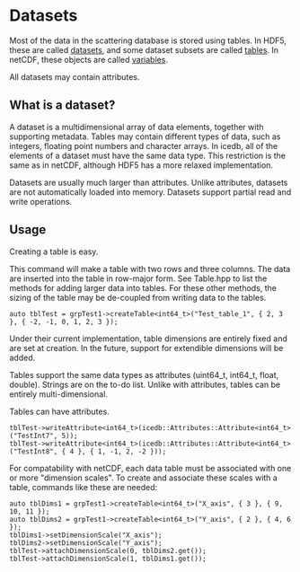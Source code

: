 Datasets
==============

Most of the data in the scattering database is stored using tables. 
In HDF5, these are called 
[datasets](https://support.hdfgroup.org/HDF5/Tutor/crtdat.html#def), and
some dataset subsets are called [tables](https://support.hdfgroup.org/HDF5/doc/HL/RM_H5TB.html).
In netCDF, these objects are called 
[variables](https://www.unidata.ucar.edu/software/netcdf/docs/netcdf_data_set_components.html#variables).

All datasets may contain attributes.

## What is a dataset?

A dataset is a multidimensional array of data elements, together with supporting metadata. 
Tables may contain different types of data, such as integers, floating point numbers and character arrays.
In icedb, all of the elements of a dataset must have the same data type. This restriction is the same as in
netCDF, although HDF5 has a more relaxed implementation.

Datasets are usually much larger than attributes. Unlike attributes, datasets are not automatically
loaded into memory. Datasets support partial read and write operations.

## Usage

Creating a table is easy.

This command will make a table with two rows and three columns.
The data are inserted into the table in row-major form.
See Table.hpp to list the methods for adding larger data into tables.
 For these other methods, the sizing of the table may be de-coupled
from writing data to the tables.
```
auto tblTest = grpTest1->createTable<int64_t>("Test_table_1", { 2, 3 }, { -2, -1, 0, 1, 2, 3 });
```

Under their current implementation, table dimensions are entirely fixed and are
set at creation. In the future, support for extendible dimensions will be added.

Tables support the same data types as attributes (uint64_t, int64_t, float, double).
Strings are on the to-do list.
Unlike with attributes, tables can be entirely multi-dimensional.

Tables can have attributes.
```
tblTest->writeAttribute<int64_t>(icedb::Attributes::Attribute<int64_t>("TestInt7", 5));
tblTest->writeAttribute<int64_t>(icedb::Attributes::Attribute<int64_t>("TestInt8", { 4 }, { 1, -1, 2, -2 }));
```

For compatability with netCDF, each data table must be associated with one
or more "dimension scales". To create and associate these scales with a table,
commands like these are needed:
```
auto tblDims1 = grpTest1->createTable<int64_t>("X_axis", { 3 }, { 9, 10, 11 });
auto tblDims2 = grpTest1->createTable<int64_t>("Y_axis", { 2 }, { 4, 6 });
tblDims1->setDimensionScale("X_axis");
tblDims2->setDimensionScale("Y_axis");
tblTest->attachDimensionScale(0, tblDims2.get());
tblTest->attachDimensionScale(1, tblDims1.get());
```
